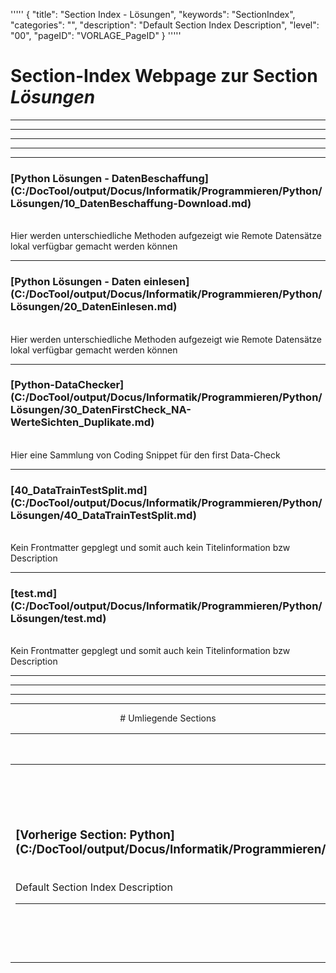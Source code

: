 '''''
{
"title": "Section Index - Lösungen",
"keywords": "SectionIndex",
"categories": "",
"description": "Default Section Index Description",
"level": "00",
"pageID": "VORLAGE_PageID"
}
'''''


<h1>Section-Index Webpage zur Section <i>Lösungen</i></h1>

<hr><hr><hr><hr><hr>


<h3>[Python Lösungen - DatenBeschaffung](C:/DocTool/output/Docus/Informatik/Programmieren/Python/Lösungen/10_DatenBeschaffung-Download.md)</h3><br>Hier werden unterschiedliche Methoden aufgezeigt wie Remote Datensätze lokal verfügbar gemacht werden können<hr>


<h3>[Python Lösungen - Daten einlesen](C:/DocTool/output/Docus/Informatik/Programmieren/Python/Lösungen/20_DatenEinlesen.md)</h3><br>Hier werden unterschiedliche Methoden aufgezeigt wie Remote Datensätze lokal verfügbar gemacht werden können<hr>


<h3>[Python-DataChecker](C:/DocTool/output/Docus/Informatik/Programmieren/Python/Lösungen/30_DatenFirstCheck_NA-WerteSichten_Duplikate.md)</h3><br>Hier eine Sammlung von Coding Snippet für den first Data-Check<hr>


<h3>[40_DataTrainTestSplit.md](C:/DocTool/output/Docus/Informatik/Programmieren/Python/Lösungen/40_DataTrainTestSplit.md)</h3><br>Kein Frontmatter gepglegt und somit auch kein Titelinformation bzw Description<hr>


<h3>[test.md](C:/DocTool/output/Docus/Informatik/Programmieren/Python/Lösungen/test.md)</h3><br>Kein Frontmatter gepglegt und somit auch kein Titelinformation bzw Description<hr><center><hr><hr><hr> # Umliegende Sections
 </h2><br><table><thead> <tr> <th><center>Vorgelagerte Section</center></th> <th><center>Nachgelagerte Section</center></th></tr></thead><tbody><tr><td><h3>[Vorherige Section: Python](C:/DocTool/output/Docus/Informatik/Programmieren/Python/SectionIndex_DocTooloutputDocusInformatikProgrammierenPython.html)</h3><br>Default Section Index Description<hr></td><td><h3>Nachfolgende Section:</h3><br><h2> Die Metadaten wurde nicht eingelesen<br></h2></td></tr></tbody></table>